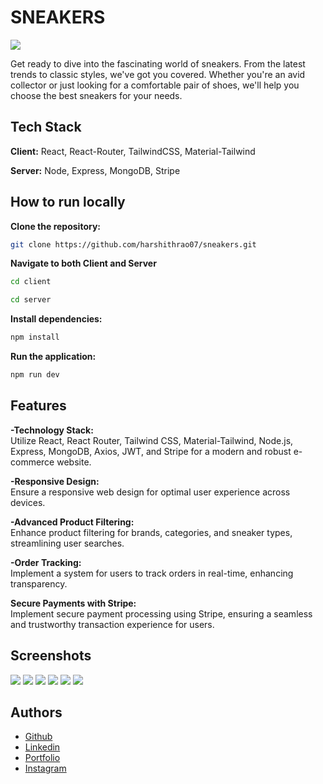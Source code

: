 
# SNEAKERS


![](./client/public/images/navbar/logo.svg)

Get ready to dive into the fascinating world of sneakers. From the latest trends to classic styles, we've got you covered. Whether you're an avid collector or just looking for a comfortable pair of shoes, we'll help you choose the best sneakers for your needs.


## Tech Stack

**Client:** React, React-Router, TailwindCSS, Material-Tailwind

**Server:** Node, Express, MongoDB, Stripe


## How to run locally

**Clone the repository:** 
```bash
git clone https://github.com/harshithrao07/sneakers.git 
```
**Navigate to both Client and Server** 
```bash
cd client 
```
```bash
cd server
```
**Install dependencies:** 
```bash
npm install 
```
**Run the application:** 
```bash
npm run dev
```
## Features

**-Technology Stack:** \
Utilize React, React Router, Tailwind CSS, Material-Tailwind, Node.js, Express, MongoDB, Axios, JWT, and Stripe for a modern and robust e-commerce website.

**-Responsive Design:** \
Ensure a responsive web design for optimal user experience across devices.

**-Advanced Product Filtering:** \
Enhance product filtering for brands, categories, and sneaker types, streamlining user searches.

**-Order Tracking:** \
Implement a system for users to track orders in real-time, enhancing transparency.

**Secure Payments with Stripe:** \
Implement secure payment processing using Stripe, ensuring a seamless and trustworthy transaction experience for users.





## Screenshots

![](./client/public/images/screenshots/s-1.png)
![](./client/public/images/screenshots/s-2.png)
![](./client/public/images/screenshots/s-3.png)
![](./client/public/images/screenshots/s-4.png)
![](./client/public/images/screenshots/s-5.png)
![](./client/public/images/screenshots/s-6.png)



## Authors

- [Github](https://www.github.com/harshithrao07)
- [Linkedin](https://www.linkedin.com/in/harshithrao07/)
- [Portfolio](https://harshithrao.vercel.app/)
- [Instagram](https://www.instagram.com/harshith._.rao/)
